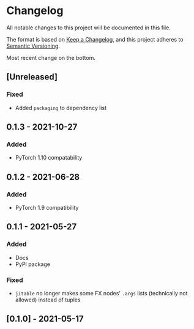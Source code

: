# Changelog
All notable changes to this project will be documented in this file.

The format is based on [Keep a Changelog](https://keepachangelog.com/en/1.0.0/),
and this project adheres to [Semantic Versioning](https://semver.org/spec/v2.0.0.html).

Most recent change on the bottom.

## [Unreleased]
### Fixed
- Added `packaging` to dependency list

## 0.1.3 - 2021-10-27
### Added
- PyTorch 1.10 compatability

## 0.1.2 - 2021-06-28
### Added
- PyTorch 1.9 compatibility

## 0.1.1 - 2021-05-27
### Added
- Docs
- PyPI package

### Fixed
- `jitable` no longer makes some FX nodes' `.args` lists (technically not allowed) instead of tuples

## [0.1.0] - 2021-05-17